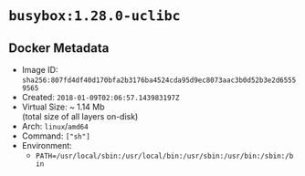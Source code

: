 # `busybox:1.28.0-uclibc`

## Docker Metadata

- Image ID: `sha256:807fd4df40d170bfa2b3176ba4524cda95d9ec8073aac3b0d52b3e2d65559565`
- Created: `2018-01-09T02:06:57.143983197Z`
- Virtual Size: ~ 1.14 Mb  
  (total size of all layers on-disk)
- Arch: `linux`/`amd64`
- Command: `["sh"]`
- Environment:
  - `PATH=/usr/local/sbin:/usr/local/bin:/usr/sbin:/usr/bin:/sbin:/bin`
